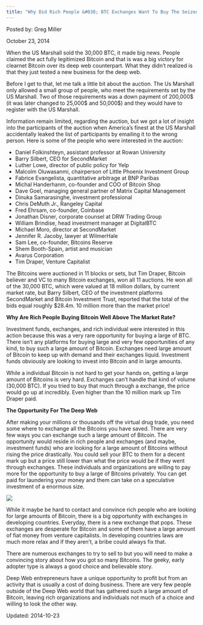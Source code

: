 ```yaml
---
title: "Why Did Rich People &#038; BTC Exchanges Want To Buy The Seized SR Coins?"
---
```


Posted by: Greg Miller

<span>October 23, 2014</span>

<p>When the US Marshall sold the 30,000 BTC, it made big news. People claimed the act fully legitimized Bitcoin and that is was a big victory for clearnet Bitcoin over its deep web counterpart. What they didn&#8217;t realized is that they just tested a new business for the deep web.</p>
<p>Before I get to that, let me talk a little bit about the auction. The Us Marshall only allowed a small group of people, who meet the requirements set by the US Marshall. Two of those requirements was a down payment of 200,000$ (it was later changed to 25,000$ and 50,000$) and they would have to register with the US Marshall.</p>
<p>Information remain limited, regarding the auction, but we got a lot of insight into the participants of the auction when America&#8217;s finest at the US Marshall accidentally leaked the list of participants by emailing it to the wrong person. Here is some of the people who were interested in the auction:</p>
<ul>
<li>Daniel Folkinshteyn, assistant professor at Rowan University</li>
<li>Barry Silbert, CEO for SecondMarket</li>
<li>Luther Lowe, director of public policy for Yelp</li>
<li>Malcolm Oluwasanmi, chairperson of Little Phoenix Investment Group</li>
<li>Fabrice Evangelista, quantitative arbitrage at BNP Paribas</li>
<li>Michal Handerhanm, co-founder and COO of Bitcoin Shop</li>
<li>Dave Goel, managing general partner of Matrix Capital Management</li>
<li>Dinuka Samarasinghe, investment professional</li>
<li>Chris DeMuth Jr., Rangeley Capital</li>
<li>Fred Ehrsam, co-founder, Coinbase</li>
<li>Jonathan Disner, corporate counsel at DRW Trading Group</li>
<li>William Brindise, head investment manager at DigitalBTC</li>
<li>Michael Moro, director at SecondMarket</li>
<li>Jennifer R. Jacoby, lawyer at WilmerHale</li>
<li>Sam Lee, co-founder, Bitcoins Reserve</li>
<li>Shem Booth-Spain, artist and musician</li>
<li>Avarus Corporation</li>
<li>Tim Draper, Venture Capitalist</li>
</ul>
<p>The Bitcoins were auctioned in 11 blocks or sets, but Tim Draper, Bitcoin believer and VC to many Bitcoin exchanges, won all 11 auctions. He won all of the 30,000 BTC, which were valued at 18 million dollars, by current market rate, but Barry Silbert, CEO of the investment platforms SecondMarket and Bitcoin Investment Trust, reported that the total of the bids equal roughly $28.4m. 10 million more than the market price!</p>
<p><strong>Why Are Rich People Buying Bitcoin Well Above The Market Rate?</strong></p>
<p>Investment funds, exchanges, and rich individual were interested in this action because this was a very rare opportunity for buying a large of BTC. There isn&#8217;t any platforms for buying large and very few opportunities of any kind, to buy such a large amount of Bitcoin. Exchanges need large amount of Bitcoin to keep up with demand and their exchanges liquid. Investment funds obviously are looking to invest into Bitcoin and in large amounts.</p>
<p>While a individual Bitcoin is not hard to get your hands on, getting a large amount of Bitcoins is very hard. Exchanges can&#8217;t handle that kind of volume (30,000 BTC). If you tried to buy that much through a exchange, the price would go up at incredibly. Even higher than the 10 million mark up Tim Draper paid.</p>
<p><strong>The Opportunity For The Deep Web</strong></p>
<p>After making your millions or thousands off the virtual drug trade, you need some where to exchange all the Bitcoins you have saved. There are very few ways you can exchange such a large amount of Bitcoin. The opportunity would reside in rich people and exchanges (and maybe, investment funds) who are looking for a large amount of Bitcoins without rising the price drastically. You could sell your BTC to them for a decent mark up but a price still lower than what the price would be if they went through exchanges. These individuals and organizations are willing to pay more for the opportunity to buy a large of Bitcoins privately. You can get paid for laundering your money and them can take on a speculative investment of a enormous size.</p>
<img src="https://info-gir.github.io/deepdotweb/imgs/2014/08/btcman.png" />

<p>While it maybe be hard to contact and convince rich people who are looking for large amounts of Bitcoin, there is a big opportunity with exchanges in developing countries. Everyday, there is a new exchange that pops. These exchanges are desperate for Bitcoin and some of them have a large amount of fiat money from venture capitalists. In developing countries laws are much more relax and if they aren&#8217;t, a bribe could always fix that.</p>
<p>There are numerous exchanges to try to sell to but you will need to make a convincing story about how you got so many Bitcoins. The geeky, early adopter type is always a good choice and believable story.</p>
<p>Deep Web entrepreneurs have a unique opportunity to profit but from an activity that is usually a cost of doing business. There are very few people outside of the Deep Web world that has gathered such a large amount of Bitcoin, leaving rich organizations and individuals not much of a choice and willing to look the other way.</p>

Updated: 2014-10-23
    
